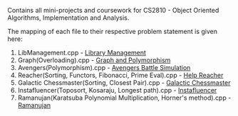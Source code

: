 Contains all mini-projects and coursework for CS2810 - Object Oriented Algorithms, Implementation and Analysis.

The mapping of each file to their respective problem statement is given here:

1) LibManagement.cpp - [Library Management](https://docs.google.com/document/d/1lTM574FhOTQiozDvf4x9mvsWnyDXJwO5twWqMnbI-os/edit?tab=t.0#heading=h.rrow6m5otlkz)
2) Graph(Overloading).cpp - [Graph and Polymorphism](https://docs.google.com/document/d/1XRYBSroW79YYS59ca_mmXW-87SriG0gP57gTxswk-ys/edit?tab=t.0)
3) Avengers(Polymorphism).cpp - [Avengers Battle Simulation](https://docs.google.com/document/d/1cmc6qB8jiYgus-uKHzWE2qwNXfHUOcm0GdGL27ym9zo/edit?tab=t.0#heading=h.1yysvl6db4nd)
4) Reacher(Sorting, Functors, Fibonacci, Prime Eval).cpp - [Help Reacher](https://docs.google.com/document/d/19FW6iR4LIrxX9ZaEFFxcO9gkkZM6TaPgcBjRS2Jrtrs/edit?tab=t.0)
5) Galactic Chessmaster(Sorting, Closest Pair).cpp - [Galactic Chessmaster](https://docs.google.com/document/d/1ZCGGf1pw_Kux0X9FNdQYUjaB8iLbeObYHKbNr-o1xKc/edit?tab=t.0)
6) Instafluencer(Toposort, Kosaraju, Longest path).cpp - [Instafluencer](https://docs.google.com/document/d/1MdW9XrMNwRqIq23Qev7FcLDtgGetUgR4YzjQD1XzLSA/edit?tab=t.0)
7) Ramanujan(Karatsuba Polynomial Multiplication, Horner's method).cpp - [Ramanujan](https://docs.google.com/document/d/1gQDqHotBI8wxxpFs_HvejQtbjfbvVqXg0XeiNj9yG0w/edit?tab=t.0#heading=h.1okp41n9l6vu)
